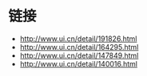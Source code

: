 # 链接
- http://www.ui.cn/detail/191826.html
- http://www.ui.cn/detail/164295.html
- http://www.ui.cn/detail/147849.html
- http://www.ui.cn/detail/140016.html




